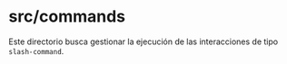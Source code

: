 # src/commands

Este directorio busca gestionar la ejecución de las interacciones de tipo `slash-command`.